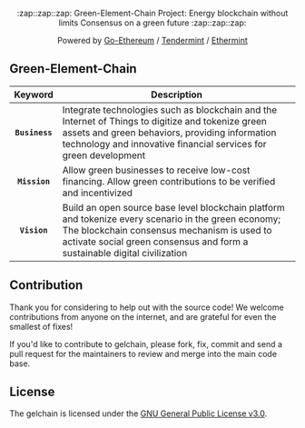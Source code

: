 <div align="center">
  <p>:zap::zap::zap: Green-Element-Chain Project: Energy blockchain without limits
Consensus on a green future :zap::zap::zap:</p>
  <p>Powered by <a href="https://github.com/ethereum/go-ethereum">Go-Ethereum</a> / <a href="https://github.com/tendermint/tendermint">Tendermint</a> / <a href="https://github.com/cosmos/ethermint">Ethermint</a></p>
</div>



## Green-Element-Chain

| Keyword    | Description |
|:----------:|-------------|
| **`Business`** | Integrate technologies such as blockchain and the Internet of Things to digitize and tokenize green assets and green behaviors, providing information technology and innovative financial services for green development |
| **`Mission`** | Allow green businesses to receive low-cost financing. Allow green contributions to be verified and incentivized |
| **`Vision`** | Build an open source base level blockchain platform and tokenize every scenario in the green economy; The blockchain consensus mechanism is used to activate social green consensus and form a sustainable digital civilization |


## Contribution

Thank you for considering to help out with the source code! We welcome contributions from
anyone on the internet, and are grateful for even the smallest of fixes!

If you'd like to contribute to gelchain, please fork, fix, commit and send a pull request
for the maintainers to review and merge into the main code base.

## License


The gelchain is licensed under the [GNU General Public License v3.0](https://www.gnu.org/licenses/gpl-3.0.en.html).
